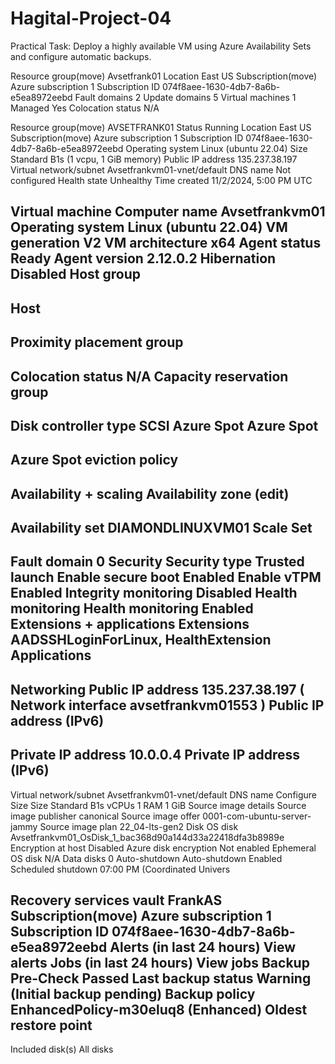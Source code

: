 # Hagital-Project-04
Practical Task: Deploy a highly available VM using Azure Availability Sets and configure automatic backups.





Resource group(move)
Avsetfrank01
Location
East US
Subscription(move)
Azure subscription 1
Subscription ID
074f8aee-1630-4db7-8a6b-e5ea8972eebd
Fault domains
2
Update domains
5
Virtual machines
1
Managed
Yes
Colocation status
N/A



Resource group(move)
AVSETFRANK01
Status
Running
Location
East US
Subscription(move)
Azure subscription 1
Subscription ID
074f8aee-1630-4db7-8a6b-e5ea8972eebd
Operating system
Linux (ubuntu 22.04)
Size
Standard B1s (1 vcpu, 1 GiB memory)
Public IP address
135.237.38.197
Virtual network/subnet
Avsetfrankvm01-vnet/default
DNS name
Not configured
Health state
Unhealthy
Time created
11/2/2024, 5:00 PM UTC




Virtual machine
Computer name
Avsetfrankvm01
Operating system
Linux (ubuntu 22.04)
VM generation
V2
VM architecture
x64
Agent status
Ready
Agent version
2.12.0.2
Hibernation
Disabled
Host group
-
Host
-
Proximity placement group
-
Colocation status
N/A
Capacity reservation group
-
Disk controller type
SCSI
Azure Spot
Azure Spot
-
Azure Spot eviction policy
-
Availability + scaling
Availability zone (edit)
-
Availability set
DIAMONDLINUXVM01
Scale Set
-
Fault domain
0
Security
Security type
Trusted launch
Enable secure boot
Enabled
Enable vTPM
Enabled
Integrity monitoring
Disabled
Health monitoring
Health monitoring
Enabled
Extensions + applications
Extensions
AADSSHLoginForLinux, HealthExtension
Applications
-
Networking
Public IP address
135.237.38.197
(
Network interface
avsetfrankvm01553
)
Public IP address (IPv6)
-
Private IP address
10.0.0.4
Private IP address (IPv6)
-
Virtual network/subnet
Avsetfrankvm01-vnet/default
DNS name
Configure
Size
Size
Standard B1s
vCPUs
1
RAM
1 GiB
Source image details
Source image publisher
canonical
Source image offer
0001-com-ubuntu-server-jammy
Source image plan
22_04-lts-gen2
Disk
OS disk
Avsetfrankvm01_OsDisk_1_bac368d90a144d33a22418dfa3b8989e
Encryption at host
Disabled
Azure disk encryption
Not enabled
Ephemeral OS disk
N/A
Data disks
0
Auto-shutdown
Auto-shutdown
 Enabled
Scheduled shutdown
07:00 PM (Coordinated Univers




Recovery services vault
FrankAS
Subscription(move)
Azure subscription 1
Subscription ID
074f8aee-1630-4db7-8a6b-e5ea8972eebd
Alerts (in last 24 hours)
View alerts
Jobs (in last 24 hours)
View jobs
Backup Pre-Check
Passed
Last backup status
Warning (Initial backup pending)
Backup policy
EnhancedPolicy-m30eluq8 (Enhanced)
Oldest restore point
-
Included disk(s)
All disks
